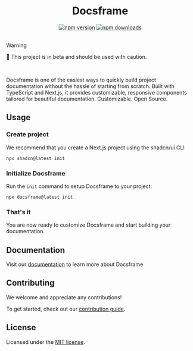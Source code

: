 <h1 align="center">
Docsframe
</h1>

<div align="center">
    <a href="https://www.npmjs.com/package/docsframe"><img src="https://img.shields.io/npm/v/docsframe?maxAge=3600" alt="npm version" /></a>
    <a href="https://www.npmjs.com/package/docsframe"><img src="https://img.shields.io/npm/dt/docsframe?maxAge=3600" alt="npm downloads" /></a>
</div>

<br>

> [!WARNING]
> 🚧 This project is in beta and should be used with caution.

<br>

Docsframe is one of the easiest ways to quickly build project documentation without the hassle of starting from scratch. Built with TypeScript and Next.js, it provides customizable, responsive components tailored for beautiful documentation. Customizable. Open Source.

## Usage

### Create project

We recommend that you create a Next.js project using the shadcn/ui CLI

```
npx shadcn@latest init
```

### Initialize Docsframe

Run the `init` command to setup Docsframe to your project:

```
npx docsframe@latest init
```

### That's it

You are now ready to customize Docsframe and start building your documentation.

## Documentation

Visit our [documentation](https://docsframe.work/docs) to learn more about Docsframe

## Contributing

We welcome and appreciate any contributions!

To get started, check out our [contribution guide](https://github.com/skredev/docsframe/blob/main/CONTRIBUTING.md).

## License

Licensed under the [MIT license](https://github.com/skredev/docsframe/blob/main/LICENSE.md).
